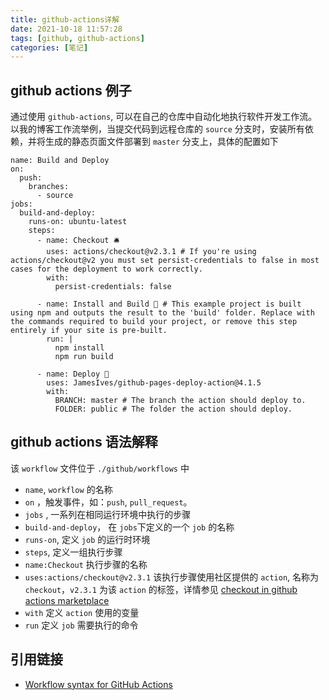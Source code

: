 ```yaml
---
title: github-actions详解
date: 2021-10-18 11:57:28
tags: [github, github-actions]
categories: [笔记]
---
```


## github actions 例子

通过使用 `github-actions`, 可以在自己的仓库中自动化地执行软件开发工作流。以我的博客工作流举例，当提交代码到远程仓库的 `source` 分支时，安装所有依赖，并将生成的静态页面文件部署到 `master` 分支上，具体的配置如下

```
name: Build and Deploy
on: 
  push:
    branches: 
      - source
jobs:
  build-and-deploy:
    runs-on: ubuntu-latest
    steps:
      - name: Checkout 🛎️
        uses: actions/checkout@v2.3.1 # If you're using actions/checkout@v2 you must set persist-credentials to false in most cases for the deployment to work correctly.
        with:
          persist-credentials: false

      - name: Install and Build 🔧 # This example project is built using npm and outputs the result to the 'build' folder. Replace with the commands required to build your project, or remove this step entirely if your site is pre-built.
        run: |
          npm install
          npm run build

      - name: Deploy 🚀
        uses: JamesIves/github-pages-deploy-action@4.1.5
        with:
          BRANCH: master # The branch the action should deploy to.
          FOLDER: public # The folder the action should deploy.
```

## github actions 语法解释

该 `workflow` 文件位于  `./github/workflows` 中

* `name`,  `workflow` 的名称
* `on` ，触发事件，如：`push`, `pull_request`。 
* `jobs` ,  一系列在相同运行环境中执行的步骤
* `build-and-deploy`， 在 `jobs`下定义的一个 `job` 的名称
* `runs-on`,  定义 `job` 的运行时环境
* `steps`,    定义一组执行步骤
* `name:Checkout`   执行步骤的名称
* `uses:actions/checkout@v2.3.1`  该执行步骤使用社区提供的 `action`, 名称为 `checkout`，`v2.3.1` 为该 `action` 的标签，详情参见 [checkout in github actions marketplace](https://github.com/marketplace/actions/checkout)
* `with` 定义 `action` 使用的变量
* `run` 定义 `job` 需要执行的命令

## 引用链接

* [Workflow syntax for GitHub Actions](https://docs.github.com/en/actions/learn-github-actions/workflow-syntax-for-github-actions)